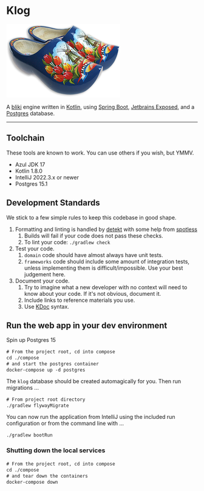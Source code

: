 # Klog

![Dutch Clogs](./Dutch-Clogs.png)

A [bliki](https://martinfowler.com/bliki/WhatIsaBliki.html) engine 
written in [Kotlin](https://kotlinlang.org/), 
using [Spring Boot](https://spring.io/), 
[Jetbrains Exposed](https://github.com/JetBrains/Exposed), 
and a [Postgres](https://www.postgresql.org/) database.

----

## Toolchain

These tools are known to work. You can use others if you wish, but YMMV.
- Azul JDK 17
- Kotlin 1.8.0
- IntelliJ 2022.3.x or newer
- Postgres 15.1

## Development Standards

We stick to a few simple rules to keep this codebase in good shape.

1. Formatting and linting is handled by [detekt](https://detekt.dev/) with some help from [spotless](https://github.com/diffplug/spotless)
   1. Builds will fail if your code does not pass these checks. 
   2. To lint your code: `./gradlew check`
2. Test your code.
   1. `domain` code should have almost always have unit tests.
   2. `frameworks` code should include some amount of integration tests, unless implementing them is difficult/impossible. Use your best judgement here.
3. Document your code.
    1. Try to imagine what a new developer with no context will need to know about your code. If it's not obvious, document it.
    2. Include links to reference materials you use.
    3. Use [KDoc](https://kotlinlang.org/docs/kotlin-doc.html#kdoc-syntax) syntax.

## Run the web app in your dev environment

Spin up Postgres 15

```shell
# From the project root, cd into compose
cd ./compose
# and start the postgres container
docker-compose up -d postgres
```

The `klog` database should be created automagically for you. Then run migrations ...

```shell
# From project root directory
./gradlew flywayMigrate
```

You can now run the application from IntelliJ using the included run configuration or from the command line with ...

```shell
./gradlew bootRun
```

### Shutting down the local services

```shell
# From the project root, cd into compose
cd ./compose
# and tear down the containers
docker-compose down
```
